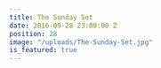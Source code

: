 ```yaml
---
title: The Sunday Set
date: 2016-09-28 23:09:00 Z
position: 28
image: "/uploads/The-Sunday-Set.jpg"
is_featured: true
---
```


